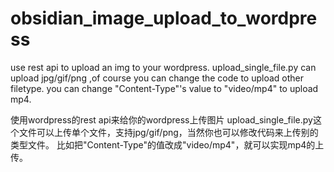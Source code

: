 # obsidian_image_upload_to_wordpress
use rest api to upload an img to your wordpress. 
upload_single_file.py can upload jpg/gif/png ,of course you can change the code to upload other filetype.
you can change "Content-Type"'s value to "video/mp4" to upload mp4.


使用wordpress的rest api来给你的wordpress上传图片
upload_single_file.py这个文件可以上传单个文件，支持jpg/gif/png，当然你也可以修改代码来上传别的类型文件。
比如把"Content-Type"的值改成"video/mp4"，就可以实现mp4的上传。
